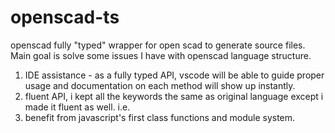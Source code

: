 # openscad-ts
openscad fully "typed"
wrapper for open scad to generate source files.  Main goal is solve some issues I have with openscad language structure.

1.  IDE assistance - as a fully typed API, vscode will be able to guide proper usage and documentation on each method will show up instantly.
2.  fluent API, i kept all the keywords the same as original language except i made it fluent as well. i.e.
3.  benefit from javascript's first class functions and module system.
